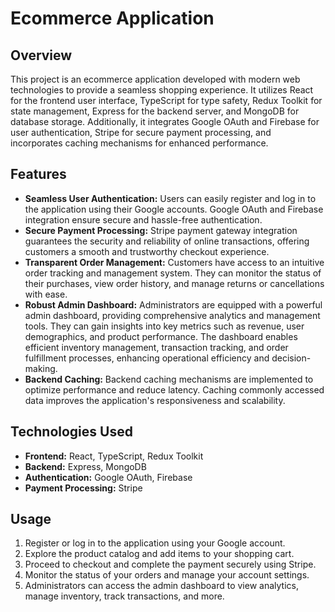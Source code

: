 # Ecommerce Application

## Overview
This project is an ecommerce application developed with modern web technologies to provide a seamless shopping experience. It utilizes React for the frontend user interface, TypeScript for type safety, Redux Toolkit for state management, Express for the backend server, and MongoDB for database storage. Additionally, it integrates Google OAuth and Firebase for user authentication, Stripe for secure payment processing, and incorporates caching mechanisms for enhanced performance.

## Features
- **Seamless User Authentication:** Users can easily register and log in to the application using their Google accounts. Google OAuth and Firebase integration ensure secure and hassle-free authentication.
- **Secure Payment Processing:** Stripe payment gateway integration guarantees the security and reliability of online transactions, offering customers a smooth and trustworthy checkout experience.
- **Transparent Order Management:** Customers have access to an intuitive order tracking and management system. They can monitor the status of their purchases, view order history, and manage returns or cancellations with ease.
- **Robust Admin Dashboard:** Administrators are equipped with a powerful admin dashboard, providing comprehensive analytics and management tools. They can gain insights into key metrics such as revenue, user demographics, and product performance. The dashboard enables efficient inventory management, transaction tracking, and order fulfillment processes, enhancing operational efficiency and decision-making.
- **Backend Caching:** Backend caching mechanisms are implemented to optimize performance and reduce latency. Caching commonly accessed data improves the application's responsiveness and scalability.

## Technologies Used
- **Frontend:** React, TypeScript, Redux Toolkit
- **Backend:** Express, MongoDB
- **Authentication:** Google OAuth, Firebase
- **Payment Processing:** Stripe

## Usage
1. Register or log in to the application using your Google account.
2. Explore the product catalog and add items to your shopping cart.
3. Proceed to checkout and complete the payment securely using Stripe.
4. Monitor the status of your orders and manage your account settings.
5. Administrators can access the admin dashboard to view analytics, manage inventory, track transactions, and more.

